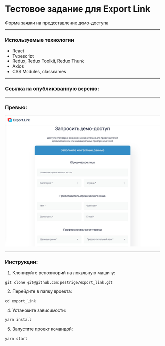 # Тестовое задание для Export Link

Форма заявки на предоставление демо-доступа

---
### Используемые технологии
 - React
 - Typescript
 - Redux, Redux Toolkit, Redux Thunk
 - Axios
 - CSS Modules, classnames
 ---
### Ссылка на опубликованную версию:


---
### Превью:
![Скриншот главной страницы](preview.jpg)

---
### Инструкции:
1. Клонируйте репозиторий на локальную машину:
~~~
git clone git@github.com:pestrige/export_link.git
~~~
2. Перейдите в папку проекта:
~~~
cd export_link
~~~
4. Установите зависимости:
~~~
yarn install
~~~
5. Запустите проект командой:
~~~
yarn start
~~~


